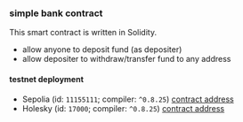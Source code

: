 ### simple bank contract
This smart contract is written in Solidity.
- allow anyone to deposit fund (as depositer)
- allow depositer to withdraw/transfer fund to any address

#### testnet deployment
- Sepolia (id: `11155111`; compiler: `^0.8.25`)
[contract address](https://sepolia.etherscan.io/address/0x91eF967492e976F1cac20aae7731FB49182387C1)
- Holesky (id: `17000`; compiler: `^0.8.25`)
[contract address](https://holesky.etherscan.io/address/0x2b76DFFf6B1E9DEd9F7D5c564cAD440667DC4E45)
